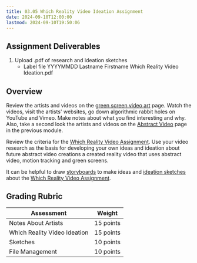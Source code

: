```yaml
---
title: 03.05 Which Reality Video Ideation Assignment
date: 2024-09-10T12:00:00
lastmod: 2024-09-10T19:50:06
---
```


## Assignment Deliverables

1. Upload .pdf of research and ideation sketches
   - Label file YYYYMMDD Lastname Firstname Which Reality Video Ideation.pdf

## Overview

Review the artists and videos on the [green screen video art](./03-01-green-screen-video-art.md) page. Watch the videos, visit the artists' websites, go down algorithmic rabbit holes on YouTube and Vimeo. Make notes about what you find interesting and why. Also, take a second look the artists and videos on the [Abstract Video](../02-video-selection-tools-and-effects/02-09-abstract-video.md) page in the previous module.

Review the criteria for the [Which Reality Video Assignment](./03-07-which-reality-video-assignment.md). Use your video research as the basis for developing your own ideas and ideation about future abstract video creations a created reality video that uses abstract video, motion tracking and green screens.

It can be helpful to draw [storyboards](../../../../video/storyboards.md) to make ideas and [ideation sketches](../../../../drawing/ideation-sketches.md) about the [Which Reality Video Assignment](./03-07-which-reality-video-assignment.md).

## Grading Rubric

<div class="responsive-table-markdown">

| Assessment                   | Weight    |
| ---------------------------- | --------- |
| Notes About Artists          | 15 points |
| Which Reality Video Ideation | 15 points |
| Sketches                     | 10 points |
| File Management              | 10 points |

</div>
